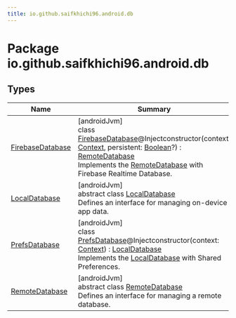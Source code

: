 ```yaml
---
title: io.github.saifkhichi96.android.db
---
```



# Package io.github.saifkhichi96.android.db



## Types


| Name | Summary |
|---|---|
| [FirebaseDatabase](-firebase-database/index.html) | [androidJvm]<br>class [FirebaseDatabase](-firebase-database/index.html)@Injectconstructor(context: [Context](https://developer.android.com/reference/kotlin/android/content/Context.html), persistent: [Boolean](https://kotlinlang.org/api/latest/jvm/stdlib/kotlin/-boolean/index.html)?) : [RemoteDatabase](-remote-database/index.html)<br>Implements the [RemoteDatabase](-remote-database/index.html) with Firebase Realtime Database. |
| [LocalDatabase](-local-database/index.html) | [androidJvm]<br>abstract class [LocalDatabase](-local-database/index.html)<br>Defines an interface for managing on-device app data. |
| [PrefsDatabase](-prefs-database/index.html) | [androidJvm]<br>class [PrefsDatabase](-prefs-database/index.html)@Injectconstructor(context: [Context](https://developer.android.com/reference/kotlin/android/content/Context.html)) : [LocalDatabase](-local-database/index.html)<br>Implements the [LocalDatabase](-local-database/index.html) with Shared Preferences. |
| [RemoteDatabase](-remote-database/index.html) | [androidJvm]<br>abstract class [RemoteDatabase](-remote-database/index.html)<br>Defines an interface for managing a remote database. |

